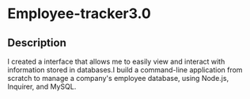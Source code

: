 # Employee-tracker3.0

## Description 

I created a interface that allows me to easily view and interact with information stored in databases.I build a command-line application from scratch to manage a company's employee database, using Node.js, Inquirer, and MySQL.

